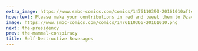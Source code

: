 ```yaml
---
extra_image: https://www.smbc-comics.com/comics/1476110390-20161010after.png
hovertext: Please make your contributions in red and tweet them to @zachweiner.
image: https://www.smbc-comics.com/comics/1476110366-20161010.png
next: the-presidency
prev: the-mammal-conspiracy
title: Self-Destructive Beverages
---
```

